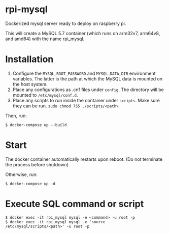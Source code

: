 # rpi-mysql

Dockerized mysql server ready to deploy on raspberry pi.

This will create a MySQL 5.7 container (which runs on arm32v7, arm64v8, and amd64) with the name rpi_mysql.

# Installation

1. Configure the `MYSQL_ROOT_PASSWORD` and `MYSQL_DATA_DIR` environment variables. The latter is the path at which the MySQL data is mounted on the host system.
2. Place any configurations as .cnf files under `config`. The directory will be mounted to `/etc/mysql/conf.d`.
3. Place any scripts to run inside the container under `scripts`. Make sure they can be run. `sudo chmod 755 ./scripts/<path>`

Then, run:

```
$ docker-compose up --build
```

# Start

The docker container automatically restarts upon reboot. (Do not terminate the process before shutdown)

Otherwise, run:

```
$ docker-compose up -d
```

# Execute SQL command or script

```
$ docker exec -it rpi_mysql mysql -e <command> -u root -p
$ docker exec -it rpi_mysql mysql -e 'source /etc/mysql/scripts/<path>' -u root -p
```

